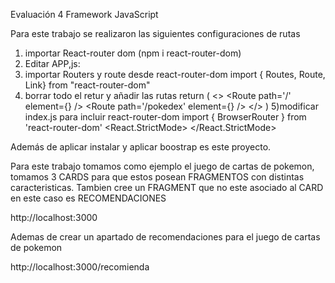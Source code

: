 Evaluación 4
Framework JavaScript


Para este trabajo se realizaron las siguientes configuraciones de rutas

1) importar React-router dom (npm i react-router-dom)
2) Editar APP,js:
3) importar Routers y route desde react-router-dom
import {  Routes,  Route, Link} from "react-router-dom"
4) borrar todo el retur y añadir las rutas
return (
    <>
      <Routes>
        <Route path='/' element={<Pokemon />} />
        <Route path='/pokedex' element={<Pokemon/>} />
      </Routes>
    </>
  )
5)modificar index.js para incluir react-router-dom
import { BrowserRouter } from 'react-router-dom'
<React.StrictMode>
      <BrowserRouter>
            <App />
      </BrowserRouter>
  </React.StrictMode>

Además de aplicar instalar y aplicar boostrap es este proyecto.

Para este trabajo tomamos como ejemplo el juego de cartas de pokemon, tomamos 3 CARDS para que estos posean FRAGMENTOS con distintas caracteristicas.
Tambien cree un FRAGMENT que no este asociado al CARD en este caso es RECOMENDACIONES

http://localhost:3000

Ademas de crear un apartado de recomendaciones para el juego de cartas de pokemon

http://localhost:3000/recomienda
